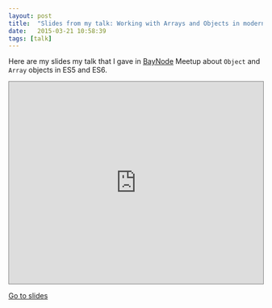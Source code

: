 ```yaml
---
layout: post
title:  "Slides from my talk: Working with Arrays and Objects in modern JavaScript"
date:   2015-03-21 10:58:39
tags: [talk]
---
```


Here are my slides my talk that I gave in [BayNode](http://www.meetup.com/BayNode/) Meetup about `Object` and `Array` objects in ES5 and ES6.

<iframe
    src="https://azimi.me/presentations/objects-arrays-js/index.html"
    frameborder="0"
    style="
        min-height: 400px;
        width: 100%;
        border: 1px solid #808080;
    "
></iframe>

[Go to slides](https://azimi.me/presentations/objects-arrays-js/index.html)
